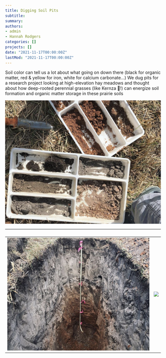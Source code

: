 ```yaml
---
title: Digging Soil Pits
subtitle: 
summary: 
authors:
- admin
- Hannah Rodgers
categories: []
projects: []
date: "2021-11-17T00:00:00Z"
lastMod: "2021-11-17T00:00:00Z"
---
```


Soil color can tell us a lot about what going on down there 
(black for organic matter, red & yellow for iron, white for 
calcium carbonate…) We dug pits for a research project looking 
at high-elevation hay meadows and thought about how deep-rooted 
perennial grasses (like Kernza 🌾!) can energize soil formation 
and organic matter storage in these prairie soils

![Trays](./trays.png) 
 
              |   
:-------------------------:|:-------------------------:
![](./big_hole.png)  |  ![](./hannah_in_big_hole.png)